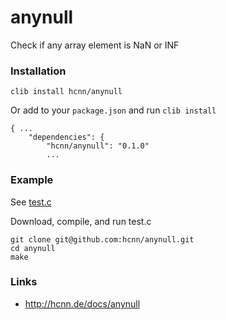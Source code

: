 # anynull
Check if any array element is NaN or INF

### Installation
```
clib install hcnn/anynull
```

Or add to your `package.json` and run `clib install`

```
{ ...
    "dependencies": {
        "hcnn/anynull": "0.1.0"
        ...
```

### Example
See [test.c](https://github.com/hcnn/anynull/blob/master/test.c)

Download, compile, and run test.c

```
git clone git@github.com:hcnn/anynull.git
cd anynull
make
```

### Links
* http://hcnn.de/docs/anynull
